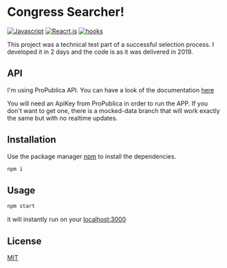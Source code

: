 # Congress Searcher!
[![Javascript](http://img.shields.io/badge/Javascript-yellow.svg)]() [![Reacrt.js](http://img.shields.io/badge/React.js-blue.svg)]() [![hooks](http://img.shields.io/badge/hooks-purple.svg)]()

This project was a technical test part of a successful selection process.
I developed it in 2 days and the code is as it was delivered in 2019.


## API
I'm using ProPublica API. You can have a look of the documentation [here](https://projects.propublica.org/api-docs/congress-api/)

You will need an ApiKey from ProPublica in order to run the APP. If you don't want to get one, there is a mocked-data branch that will work exactly the same but with no realtime updates. 

## Installation

Use the package manager [npm](https://www.npmjs.com/package/npm) to install the dependencies.

```bash
npm i 
```

## Usage

```bash
npm start 
```
it will instantly run on your [localhost:3000](http://localhost:3000/)

## License
[MIT](https://choosealicense.com/licenses/mit/)
